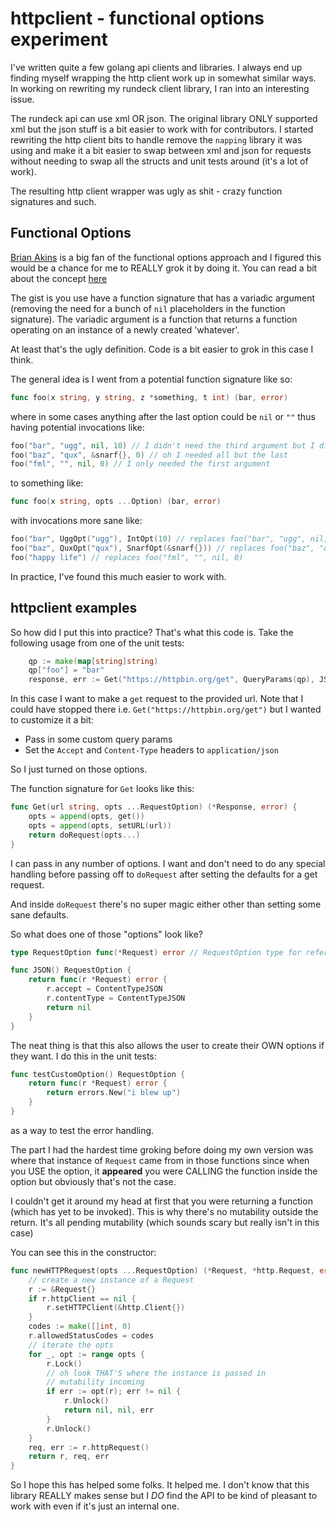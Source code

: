 # httpclient - functional options experiment

I've written quite a few golang api clients and libraries. I always end up finding myself wrapping the http client work up in somewhat similar ways.
In working on rewriting my rundeck client library, I ran into an interesting issue.

The rundeck api can use xml OR json. The original library ONLY supported xml but the json stuff is a bit easier to work with for contributors.
I started rewriting the http client bits to handle remove the `napping` library it was using and make it a bit easier to swap between xml and json for requests without needing to swap all the structs and unit tests around (it's a lot of work).

The resulting http client wrapper was ugly as shit - crazy function signatures and such.

## Functional Options

[Brian Akins](https://github.com/bakins) is a big fan of the functional options approach and I figured this would be a chance for me to REALLY grok it by doing it.
You can read a bit about the concept [here](https://dave.cheney.net/2014/10/17/functional-options-for-friendly-apis)

The gist is you use have a function signature that has a variadic argument (removing the need for a bunch of `nil` placeholders in the function signature).
The variadic argument is a function that returns a function operating on an instance of a newly created 'whatever'.

At least that's the ugly definition. Code is a bit easier to grok in this case I think.

The general idea is I went from a potential function signature like so:

```go
func foo(x string, y string, z *something, t int) (bar, error)
```

where in some cases anything after the last option could be `nil` or `""` thus having potential invocations like:

``` go
foo("bar", "ugg", nil, 10) // I didn't need the third argument but I did the fourth
foo("baz", "qux", &snarf{}, 0) // oh I needed all but the last
foo("fml", "", nil, 0) // I only needed the first argument
```

to something like:

```go
func foo(x string, opts ...Option) (bar, error)
```

with invocations more sane like:

```go
foo("bar", UggOpt("ugg"), IntOpt(10) // replaces foo("bar", "ugg", nil, 10)
foo("baz", QuxOpt("qux"), SnarfOpt(&snarf{})) // replaces foo("baz", "qux", &snarf{}, 0)
foo("happy life") // replaces foo("fml", "", nil, 0)
```

In practice, I've found this much easier to work with.

## httpclient examples

So how did I put this into practice? That's what this code is.
Take the following usage from one of the unit tests:

```go
    qp := make(map[string]string)
    qp["foo"] = "bar"
    response, err := Get("https://httpbin.org/get", QueryParams(qp), JSON())
```

In this case I want to make a `get` request to the provided url. Note that I could have stopped there i.e. `Get("https://httpbin.org/get")` but I wanted to customize it a bit:

- Pass in some custom query params
- Set the `Accept` and `Content-Type` headers to `application/json`

So I just turned on those options.

The function signature for `Get` looks like this:

```go
func Get(url string, opts ...RequestOption) (*Response, error) {
    opts = append(opts, get())
    opts = append(opts, setURL(url))
    return doRequest(opts...)
}
```

I can pass in any number of options. I want and don't need to do any special handling before passing off to `doRequest` after setting the defaults for a get request.

And inside `doRequest` there's no super magic either other than setting some sane defaults.

So what does one of those "options" look like?

```go
type RequestOption func(*Request) error // RequestOption type for reference

func JSON() RequestOption {
    return func(r *Request) error {
        r.accept = ContentTypeJSON
        r.contentType = ContentTypeJSON
        return nil
    }
}
```

The neat thing is that this also allows the user to create their OWN options if they want. I do this in the unit tests:

```go
func testCustomOption() RequestOption {
    return func(r *Request) error {
        return errors.New("i blew up")
    }
}
```

as a way to test the error handling.

The part I had the hardest time groking before doing my own version was where that instance of `Request` came from in those functions since
when you USE the option, it **appeared** you were CALLING the function inside the option but obviously that's not the case.

I couldn't get it around my head at first that you were returning a function (which has yet to be invoked). This is why there's no mutability outside the return. It's all pending mutability (which sounds scary but really isn't in this case)

You can see this in the constructor:

```go
func newHTTPRequest(opts ...RequestOption) (*Request, *http.Request, error) {
    // create a new instance of a Request
    r := &Request{}
    if r.httpClient == nil {
        r.setHTTPClient(&http.Client{})
    }
    codes := make([]int, 0)
    r.allowedStatusCodes = codes
    // iterate the opts
    for _, opt := range opts {
        r.Lock()
        // oh look THAT'S where the instance is passed in
        // mutability incoming
        if err := opt(r); err != nil {
            r.Unlock()
            return nil, nil, err
        }
        r.Unlock()
    }
    req, err := r.httpRequest()
    return r, req, err
}
```

So I hope this has helped some folks. It helped me. I don't know that this library REALLY makes sense but I *DO* find the API to be kind of pleasant to work with even if it's just an internal one.